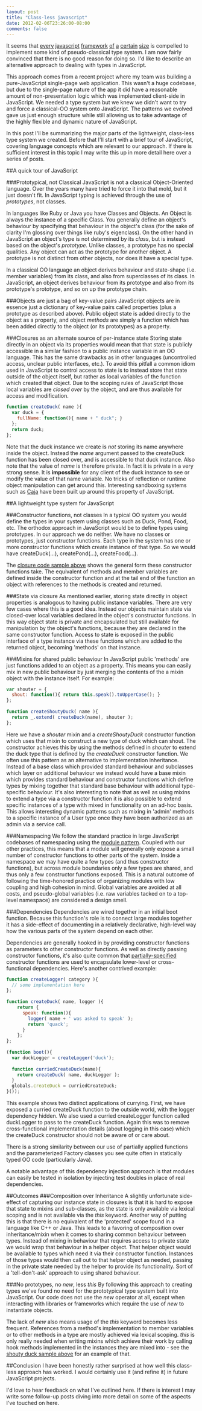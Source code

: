 ```yaml
---
layout: post
title: "Class-less javascript"
date: 2012-02-06T23:26:00-08:00
comments: false
---
```


It seems that [every](http://blog.thepete.net/blog/2012/02/06/class-less-javascript/) <a href="http://www.prototypejs.org/learn/class-inheritance">javascript</a> <a href="http://www.sencha.com/blog/countdown-to-ext-js-4-dynamic-loading-and-new-class-system">framework</a> <a href="http://emberjs.com/#object_model">of</a> <a href="http://sproutcore.com/docs/#doc=SC.Object&amp;method=.extend">a</a> <a href="http://developer.yahoo.com/yui/examples/yahoo/yahoo_extend.html">certain</a> <a href="http://dojotoolkit.org/documentation/tutorials/1.6/declare/">size</a> is compelled to implement some kind of pseudo-classical type system. I am now fairly convinced that there is no good reason for doing so. I'd like to describe an alternative approach to dealing with types in JavaScript. 

This approach comes from a recent project where my team was building a pure-JavaScript single-page web application. This wasn't a huge codebase, but due to the single-page nature of the app it did have a reasonable amount of non-presentation logic which was implemented client-side in JavaScript. We needed a type system but we knew we didn't want to try and force a classical-OO system onto JavaScript. The patterns we evolved gave us just enough structure while still allowing us to take advantage of the highly flexible and dynamic nature of JavaScript.

In this post I'll be summarizing the major parts of the lightweight, class-less type system we created. Before that I'll start with a brief tour of JavaScript, covering language concepts which are relevant to our approach. If there is sufficient interest in this topic I may write this up in more detail here over a series of posts.

##A quick tour of JavaScript

###Prototypical, not Classical
JavaScript is not a classical Object-Oriented language. Over the years many have tried to force it into that mold, but it just doesn't fit. In JavaScript typing is achieved through the use of <em>prototypes</em>, not classes.

In languages like Ruby or Java you have Classes and Objects. An Object is always the instance of a specific Class. You generally define an object's behaviour by specifying that behaviour in the object's class (for the sake of clarity I'm glossing over things like ruby's eigenclass). On the other hand in JavaScript an object's type is not determined by its <em>class</em>, but is instead based on the object's <em>prototype</em>. Unlike classes, a prototype has no special qualities. Any object can act as the prototype for another object. A prototype is not distinct from other objects, nor does it have a special type.

In a classical OO language an object derives behaviour and state-shape (i.e. member variables) from its class, and also from superclasses of its class. In JavaScript, an object derives behaviour from its prototype and also from its prototype's prototype, and so on up the prototype chain.

###Objects are just a bag of key-value pairs
JavaScript objects are in essence just a dictionary of key-value pairs called properties (plus a prototype as described above). Public object state is added directly to the object as a property, and object <em>methods</em> are simply a function which has been added directly to the object (or its prototypes) as a property.

###Closures as an alternate source of per-instance state
Storing state directly in an object via its properties would mean that that state is publicly accessible in a similar fashion to a public instance variable in an OO language. This has the same drawbacks as in other languages (uncontrolled access, unclear public interfaces, etc.). To avoid this pitfall a common idiom used in JavaScript to control access to state is to instead store that state outside of the object itself, but rather as local variables of the function which created that object. Due to the scoping rules of JavaScript those local variables are <em>closed over</em> by the object, and are thus available for access and modification.

<a id="closure-code-sample"></a>
``` js closure-encapsulates-object-state.js
function createDuck( name ){
  var duck = {
    fullName: function(){ name + " duck"; }
  };
  return duck;
};
```

Note that the duck instance we create is <em>not</em> storing its name anywhere inside the object. Instead the <em>name</em> argument passed to the createDuck function has been closed over, and is accessible to that duck instance. Also note that the value of <em>name</em> is therefore private. In fact it is private in a very strong sense. It is <strong>impossible</strong> for any client of the duck instance to see or modify the value of that name variable. No tricks of reflection or runtime object manipulation can get around this. Interesting sandboxing systems such as <a href="http://code.google.com/p/google-caja/">Caja</a> have been built up around this property of JavaScript.

##A lightweight type system for JavaScript

###Constructor functions, not classes
In a typical OO system you would define the types in your system using classes such as Duck, Pond, Food, etc. The orthodox approach in JavaScript would be to define types using prototypes. In our approach we do neither. We have no classes or prototypes, just constructor functions. Each type in the system has one or more constructor functions which create instance of that type. So we would have createDuck(&hellip;), createPond(&hellip;), createFood(&hellip;).

The <a href="#closure-code-sample">closure code sample above</a> shows the general form these constructor functions take. The equivalent of methods and member variables are defined inside the constructor function and at the tail end of the function an object with references to the methods is created and returned.

###State via closure
As mentioned earlier, storing state directly in object properties is analogous to having public instance variables. There are very few cases where this is a good idea. Instead our objects maintain state via closed-over local variables declared in the object's constructor functions. In this way object state is private and encapsulated but still available for manipulation by the object's functions, because they are declared in the same constructor function. Access to state is exposed in the public interface of a type instance via these functions which are added to the returned object, becoming 'methods' on that instance.

<a id="mixin"></a>
###Mixins for shared public behaviour
In JavaScript public 'methods' are just functions added to an object as a property. This means you can easily mix in new public behaviour by just merging the contents of the a mixin object with the instance itself. For example:

``` js extending-with-mixins.js
var shouter = {
  shout: function(){ return this.speak().toUpperCase(); }
};
 
function createShoutyDuck( name ){
  return _.extend( createDuck(name), shouter );
};
```

Here we have a <em>shouter</em> mixin and a <em>createShoutyDuck</em> constructor function which uses that mixin to construct a new type of duck which can shout. The constructor achieves this by using the methods defined in <em>shouter</em> to extend the duck type that is defined by the <em>createDuck</em> constructor function. We often use this pattern as an alternative to implementation inheritance. Instead of a base class which provided standard behaviour and subclasses which layer on additional behaviour we instead would have a base mixin which provides standard behaviour and constructor functions which define types by mixing together that standard base behaviour with additional type-specific behaviour. It's also interesting to note that as well as using mixins to extend a type via a constructor function it is also possible to extend specific instances of a type with mixed in functionality on an ad-hoc basis. This allows interesting dynamic patterns such as mixing in 'admin' methods to a specific instance of a User type once they have been authorized as an admin via a service call.

###Namespacing 
We follow the standard practice in large JavaScript codebases of namespacing using the <a href="http://www.adequatelygood.com/2010/3/JavaScript-Module-Pattern-In-Depth">module pattern</a>. Coupled with our other practices, this means that a module will generally only expose a small number of constructor functions to other parts of the system. Inside a namespace we may have quite a few types (and thus constructor functions), but across module boundaries only a few types are shared, and thus only a few constructor functions exposed. This is a natural outcome of following the time-honored practice of organizing modules with low coupling and high cohesion in mind. Global variables are avoided at all costs, and pseudo-global variables (i.e. raw variables tacked on to a top-level namespace) are considered a design smell.

###Dependencies
Dependencies are wired together in an initial boot function. Because this function's role is to connect large modules together it has a side-effect of documenting in a relatively declarative, high-level way how the various parts of the system depend on each other.

Dependencies are generally hooked in by providing constructor functions as parameters to other constructor functions. As well as directly passing constructor functions, it's also quite common that <a href="http://ejohn.org/blog/partial-functions-in-javascript/">partially-specified</a> constructor functions are used to encapsulate lower-level or cross-functional dependencies. Here's another contrived example:

``` js currying-and-constructor-functions.js
function createLogger( category ){
  // some implementation here
};
 
function createDuck( name, logger ){
    return {
      speak: function(){
        logger( name + ' was asked to speak' );
        return 'quack';
      }
    };
};
 
(function boot(){
  var duckLogger = createLogger('duck');
 
  function curriedCreateDuck(name){
    return createDuck( name, duckLogger );
  }
  globals.createDuck = curriedCreateDuck;
}());
```

This example shows two distinct applications of currying. First, we have exposed a curried createDuck function to the outside world, with the logger dependency hidden. We also used a curried createLogger function called duckLogger to pass to the createDuck function. Again this was to remove cross-functional implementation details (about logging in this case) which the createDuck constructor should not be aware of or care about.

There is a strong similarity between our use of partially applied functions and the parameterized Factory classes you see quite often in statically typed OO code (particularly Java).

A notable advantage of this dependency injection approach is that modules can easily be tested in isolation by injecting test doubles in place of real dependencies.

##Outcomes
###Composition over Inheritance
A slightly unfortunate side-effect of capturing our instance state in closures is that it is hard to expose that state to mixins and sub-classes, as the state is only available via lexical scoping and is not available via the <em>this</em> keyword. Another way of putting this is that there is no equivalent of the 'protected' scope found in a language like C++ or Java. This leads to a favoring of composition over inheritance/mixin when it comes to sharing common behaviour between types. Instead of mixing in behaviour that requires access to private state we would wrap that behaviour in a helper object. That helper object would be available to types which need it via their constructor function. Instances of those types would then call out to that helper object as needed, passing in the private state needed by the helper to provide its functionality. Sort of a 'tell-don't-ask' approach to using shared behaviour.

###No prototypes, no <em>new</em>, less <em>this</em>
By following this approach to creating types we've found no need for the prototypical type system built into JavaScript. Our code does not use the <em>new</em> operator at all, except when interacting with libraries or frameworks which require the use of <em>new</em> to instantiate objects.

The lack of <em>new</em> also means usage of the <em>this</em> keyword becomes less frequent. References from a method's implementation to member variables or to other methods in a type are mostly achieved via lexical scoping. <em>this</em> is only really needed when writing mixins which achieve their work by calling hook methods implemented in the instances they are mixed into - see the <a href="#mixin">shouty duck sample above</a> for an example of that.

##Conclusion
I have been honestly rather surprised at how well this class-less approach has worked. I would certainly use it (and refine it) in future JavaScript projects.

I'd love to hear feedback on what I've outlined here. If there is interest I may write some follow-up posts diving into more detail on some of the aspects I've touched on here.
